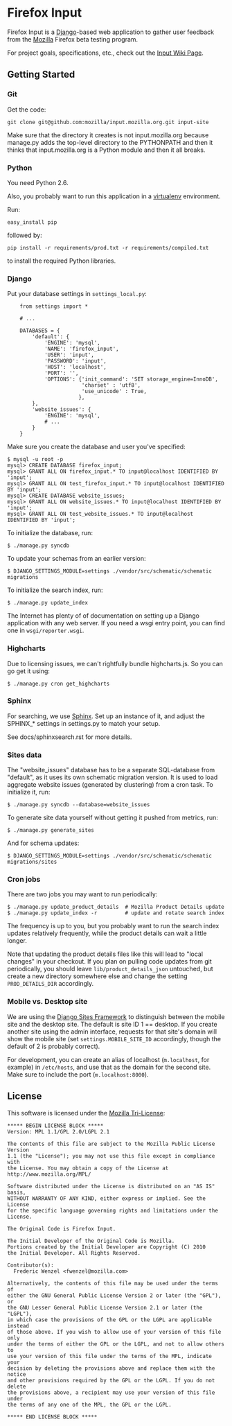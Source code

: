 Firefox Input
=============

Firefox Input is a [Django][Django]-based web application to gather user
feedback from the [Mozilla][Mozilla] Firefox beta testing program.

For project goals, specifications, etc., check out the
[Input Wiki Page][wikimo].

[Mozilla]: http://www.mozilla.org
[Django]: http://www.djangoproject.com/
[wikimo]: https://wiki.mozilla.org/Firefox/Input


Getting Started
---------------

### Git

Get the code:

    git clone git@github.com:mozilla/input.mozilla.org.git input-site

Make sure that the directory it creates is not input.mozilla.org because
manage.py adds the top-level directory to the PYTHONPATH and then it
thinks that input.mozilla.org is a Python module and then it all breaks.


### Python

You need Python 2.6.

Also, you probably want to run this application in a
[virtualenv][virtualenv] environment.

Run:

    easy_install pip

followed by:

    pip install -r requirements/prod.txt -r requirements/compiled.txt

to install the required Python libraries.

[virtualenv]: http://pypi.python.org/pypi/virtualenv


### Django

Put your database settings in `settings_local.py`:

        from settings import *

        # ...

        DATABASES = {
            'default': {
                'ENGINE': 'mysql',
                'NAME': 'firefox_input',
                'USER': 'input',
                'PASSWORD': 'input',
                'HOST': 'localhost',
                'PORT': '',
                'OPTIONS': {'init_command': 'SET storage_engine=InnoDB',
                            'charset' : 'utf8',
                            'use_unicode' : True,
                           },
            },
            'website_issues': {
                'ENGINE': 'mysql',
                # ...
            }
        }

Make sure you create the database and user you've specified:

    $ mysql -u root -p
    mysql> CREATE DATABASE firefox_input;
    mysql> GRANT ALL ON firefox_input.* TO input@localhost IDENTIFIED BY 'input';
    mysql> GRANT ALL ON test_firefox_input.* TO input@localhost IDENTIFIED BY 'input';
    mysql> CREATE DATABASE website_issues;
    mysql> GRANT ALL ON website_issues.* TO input@localhost IDENTIFIED BY 'input';
    mysql> GRANT ALL ON test_website_issues.* TO input@localhost IDENTIFIED BY 'input';

To initialize the database, run:

    $ ./manage.py syncdb

To update your schemas from an earlier version:

    $ DJANGO_SETTINGS_MODULE=settings ./vendor/src/schematic/schematic migrations

To initialize the search index, run:

    $ ./manage.py update_index

The Internet has plenty of of documentation on setting up a Django application
with any web server. If you need a wsgi entry point, you can find one in
``wsgi/reporter.wsgi``.


### Highcharts

Due to licensing issues, we can't rightfully bundle highcharts.js.  So you can
go get it using:

    $ ./manage.py cron get_highcharts


### Sphinx

For searching, we use [Sphinx][sphinx]. Set up an instance of it, and adjust
the SPHINX\_\* settings in settings.py to match your setup.

See docs/sphinxsearch.rst for more details.

[sphinx]: http://www.sphinxsearch.com/


### Sites data

The "website\_issues" database has to be a separate SQL-database from
"default", as it uses its own schematic migration version.
It is used to load aggregate website issues (generated by clustering) from a
cron task. To initialize it, run:

    $ ./manage.py syncdb --database=website_issues

To generate site data yourself without getting it pushed from metrics, run:

    $ ./manage.py generate_sites

And for schema updates:

    $ DJANGO_SETTINGS_MODULE=settings ./vendor/src/schematic/schematic migrations/sites


### Cron jobs

There are two jobs you may want to run periodically:

    $ ./manage.py update_product_details  # Mozilla Product Details update
    $ ./manage.py update_index -r         # update and rotate search index

The frequency is up to you, but you probably want to run the search index
updates relatively frequently, while the product details can wait a little
longer.

Note that updating the product details files like this will lead to "local
changes" in your checkout. If you plan on pulling code updates from git
periodically, you should leave ``lib/product_details_json`` untouched, but
create a new directory somewhere else and change the setting
``PROD_DETAILS_DIR`` accordingly.


### Mobile vs. Desktop site

We are using the [Django Sites Framework][sites] to distinguish between the
mobile site and the desktop site. The default is site ID 1 == desktop. If
you create another site using the admin interface, requests for that site's
domain will show the mobile site (set ``settings.MOBILE_SITE_ID`` accordingly,
though the default of 2 is probably correct).

For development, you can create an alias of localhost (``m.localhost``, for
example) in ``/etc/hosts``, and use that as the domain for the second site.
Make sure to include the port (``m.localhost:8000``).

[sites]: http://docs.djangoproject.com/en/dev/ref/contrib/sites/


License
-------

This software is licensed under the [Mozilla Tri-License][MPL]:

    ***** BEGIN LICENSE BLOCK *****
    Version: MPL 1.1/GPL 2.0/LGPL 2.1

    The contents of this file are subject to the Mozilla Public License Version
    1.1 (the "License"); you may not use this file except in compliance with
    the License. You may obtain a copy of the License at
    http://www.mozilla.org/MPL/

    Software distributed under the License is distributed on an "AS IS" basis,
    WITHOUT WARRANTY OF ANY KIND, either express or implied. See the License
    for the specific language governing rights and limitations under the
    License.

    The Original Code is Firefox Input.

    The Initial Developer of the Original Code is Mozilla.
    Portions created by the Initial Developer are Copyright (C) 2010
    the Initial Developer. All Rights Reserved.

    Contributor(s):
      Frederic Wenzel <fwenzel@mozilla.com>

    Alternatively, the contents of this file may be used under the terms of
    either the GNU General Public License Version 2 or later (the "GPL"), or
    the GNU Lesser General Public License Version 2.1 or later (the "LGPL"),
    in which case the provisions of the GPL or the LGPL are applicable instead
    of those above. If you wish to allow use of your version of this file only
    under the terms of either the GPL or the LGPL, and not to allow others to
    use your version of this file under the terms of the MPL, indicate your
    decision by deleting the provisions above and replace them with the notice
    and other provisions required by the GPL or the LGPL. If you do not delete
    the provisions above, a recipient may use your version of this file under
    the terms of any one of the MPL, the GPL or the LGPL.

    ***** END LICENSE BLOCK *****

[MPL]: http://www.mozilla.org/MPL/

